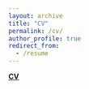 ```yaml
---
layout: archive
title: "CV"
permalink: /cv/
author_profile: true
redirect_from:
  - /resume
---
```

**[CV](https://www.dropbox.com/s/etd31juz6afrffp/Shalini_2019.pdf?dl=0)**
